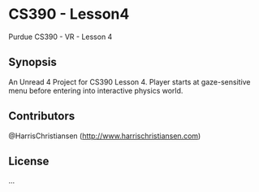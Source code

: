 # CS390 - Lesson4
Purdue CS390 - VR - Lesson 4

## Synopsis

An Unread 4 Project for CS390 Lesson 4. Player starts at gaze-sensitive menu before entering into interactive physics world.

## Contributors

@HarrisChristiansen (http://www.harrischristiansen.com)

## License

...
